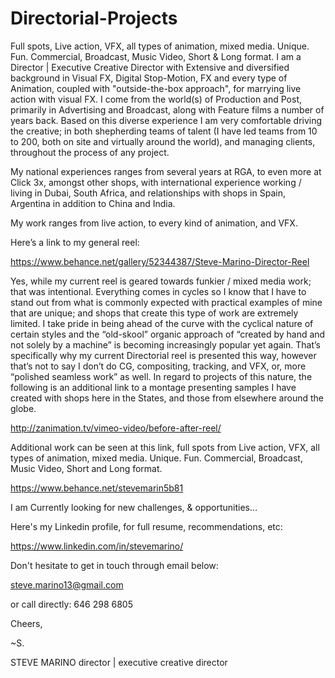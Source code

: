 # Directorial-Projects
Full spots, Live action, VFX, all types of animation, mixed media. Unique. Fun. Commercial, Broadcast, Music Video, Short &amp; Long format.
I am a Director | Executive Creative Director with Extensive and diversified background in Visual FX, Digital Stop-Motion, FX and every type of Animation, coupled with "outside-the-box approach", for marrying live action with visual FX. I come from the world(s) of Production and Post, primarily in Advertising and Broadcast, along with Feature films a number of years back. Based on this diverse experience I am very comfortable driving the creative; in both shepherding teams of talent (I have led teams from 10 to 200, both on site and virtually around the world), and managing clients, throughout the process of any project.


My national experiences ranges from several years at RGA, to even more at Click 3x, amongst other shops, with international experience working / living in Dubai, South Africa, and relationships with shops in Spain, Argentina in addition to China and India.


My work ranges from live action, to every kind of animation, and VFX. 


Here’s a link to my general reel:



https://www.behance.net/gallery/52344387/Steve-Marino-Director-Reel



Yes, while my current reel is geared towards funkier / mixed media work; that was intentional. Everything comes in cycles so I know that I have to stand out from what is commonly expected with practical examples of mine that are unique; and shops that create this type of work are extremely limited. I take pride in being ahead of the curve with the cyclical nature of certain styles and the “old-skool” organic approach of “created by hand and not solely by a machine” is becoming increasingly popular yet again. That’s specifically why my current Directorial reel is presented this way, however that’s not to say I don’t do CG, compositing, tracking, and VFX, or, more “polished seamless work” as well. In regard to projects of this nature, the following is an additional link to a montage presenting samples I have created with shops here in the States, and those from elsewhere around the globe. 



http://zanimation.tv/vimeo-video/before-after-reel/



Additional work can be seen at this link, full spots from Live action, VFX, all types of animation, mixed media. Unique. Fun. Commercial, Broadcast, Music Video, Short and Long format.

https://www.behance.net/stevemarin5b81



I am Currently looking for new challenges, & opportunities… 

Here's my Linkedin profile, for full resume, recommendations, etc: 


https://www.linkedin.com/in/stevemarino/


Don't hesitate to get in touch through email below: 

steve.marino13@gmail.com

or call directly: 646 298 6805

 
Cheers,

 


 ~S.

 

STEVE MARINO
director | executive creative director
